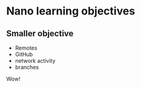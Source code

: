 # Nano learning objectives
## Smaller objective
- Remotes
- GitHub
- network activity
- branches

Wow!
